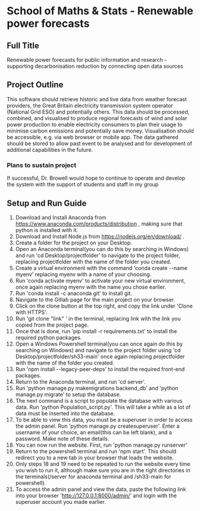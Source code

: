 # School of Maths & Stats - Renewable power forecasts

## Full Title

Renewable power forecasts for public information and research - supporting decarbonisation reduction by connecting
open data sources

## Project Outline

This software should retrieve historic and live data from weather forecast providers, the Great Britain electricity transmission system operator (National Grid ESO) and potentially others. This data should be processed, combined, and visualised to produce regional forecasts of wind and solar power production to enable electricity consumers to plan their usage to minimise carbon emissions and potentially save money. Visualisation should be accessible, e.g. via web browser or mobile app. The data gathered should be stored to allow past event to be analysed and for development of additional capabilities in the future.

### Plans to sustain project

If successful, Dr. Browell would hope to continue to operate and develop the system with the support of students and staff in my group

## Setup and Run Guide

1. Download and Install Anaconda from https://www.anaconda.com/products/distribution , making sure that python is installed with it.
2. Download and Install Node.js from https://nodejs.org/en/download/ .
3. Create a folder for the project on your Desktop.
4. Open an Anaconda terminal(you can do this by searching in Windows) and run 'cd Desktop/projectfolder' to navigate to the project folder, replacing projectfolder with the name of the folder you created.
5. Create a virtual environment with the command 'conda create --name myenv' replacing myenv with a name of your choosing.
6. Run 'conda activate myenv' to activate your new virtual environment, once again replacing myenv with the name you chose earlier.
7. Run 'conda install -c anaconda git' to install git.
8. Navigate to the Gitlab page for the main project on your browser.
9. Click on the clone button at the top right, and copy the link under 'Clone with HTTPS'.
10. Run 'git clone "link" ' in the terminal, replacing link with the link you copied from the project page.
11. Once that is done, run 'pip install -r requirements.txt' to install the required python packages.
12. Open a Windows Powershell terminal(you can once again do this by searching on Windows) and navigate to the project folder using 'cd Desktop/projectfolder/sh33-main' once again replacing projectfolder with the name of the folder you created.
13. Run 'npm install --legacy-peer-deps' to install the required front-end packages.
14. Return to the Anaconda terminal, and run 'cd server'.
15. Run 'python manage.py makemigrations backend_db' and 'python manage.py migrate' to setup the database.
16. The next command is a script to populate the database with various data. Run 'python Population_script.py'. This will take a while as a lot of data must be inserted into the database.
17. To be able to view this data, you must be a superuser in order to access the admin panel. Run 'python manage.py createsuperuser'. Enter a username of your choice, an email(this can be left blank), and a password. Make note of these details.
18. You can now run the website. First, run 'python manage.py runserver'
19. Return to the powershell terminal and run 'npm start'. This should redirect you to a new tab in your browser that loads the website.
20. Only steps 18 and 19 need to be repeated to run the website every time you wish to run it, although make sure you are in the right directories in the terminals(/server for anaconda terminal and /sh33-main for powershell).
21. To access the admin panel and view the data, paste the following link into your browser 'http://127.0.0.1:8000/admin/' and login with the superuser account you made earlier.
